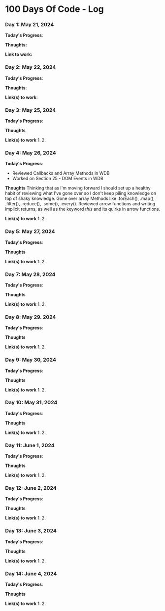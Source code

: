 # 100 Days Of Code - Log

### Day 1: May 21, 2024

**Today's Progress**: 

**Thoughts:** 

**Link to work:** 

### Day 2: May 22, 2024

**Today's Progress**: 

**Thoughts**: 

**Link(s) to work**: 


### Day 3: May 25, 2024

**Today's Progress**: 

**Thoughts** 

**Link(s) to work**
1. 
2. 

### Day 4: May 26, 2024

**Today's Progress**: 
* Reviewed Callbacks and Array Methods in WDB
* Worked on Section 25 - DOM Events in WDB

**Thoughts** Thinking that as I'm moving forward I should set up a healthy habit of reviewing what I've gone over so I don't keep piling knowledge on top of shaky knowledge.
Gone over array Methods like .forEach(), .map(), .filter(), .reduce(), .some(), .every(). Reviewed arrow functions and writing implicit returns, as well as the keyword *this* and its quirks in arrow functions.

**Link(s) to work**
1. 
2. 

### Day 5: May 27, 2024

**Today's Progress**: 

**Thoughts** 

**Link(s) to work**
1. 
2. 

### Day 7: May 28, 2024 

**Today's Progress**: 

**Thoughts** 

**Link(s) to work**
1. 
2.

### Day 8: May 29. 2024 

**Today's Progress**: 

**Thoughts** 

**Link(s) to work**
1. 
2. 

### Day 9: May 30, 2024

**Today's Progress**: 

**Thoughts** 

**Link(s) to work**
1. 
2. 

### Day 10: May 31, 2024 

**Today's Progress**: 

**Thoughts** 

**Link(s) to work**
1. 
2.

### Day 11: June 1, 2024 

**Today's Progress**: 

**Thoughts** 

**Link(s) to work**
1. 
2. 

### Day 12: June 2, 2024 

**Today's Progress**: 

**Thoughts** 

**Link(s) to work**
1. 
2. 

### Day 13: June 3, 2024 

**Today's Progress**: 

**Thoughts** 

**Link(s) to work**
1. 
2. 

### Day 14: June 4, 2024

**Today's Progress**: 

**Thoughts** 

**Link(s) to work**
1. 
2. 